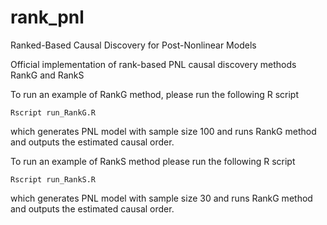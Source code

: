 # rank_pnl
Ranked-Based Causal Discovery for Post-Nonlinear Models

Official implementation of rank-based PNL causal discovery methods RankG and RankS

To run an example of RankG method, please run the following R script
```
Rscript run_RankG.R
```
which generates PNL model with sample size 100 and runs RankG method and outputs the estimated causal order. 


To run an example of RankS method please run the following R script
```
Rscript run_RankS.R
```
which generates PNL model with sample size 30 and runs RankG method and outputs the estimated causal order. 

